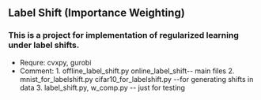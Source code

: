 ## Label Shift (Importance Weighting)
### This is a project for implementation of regularized learning under label shifts.
  * Requre: cvxpy, gurobi
  * Comment: 1. offline_label_shift.py online_label_shift-- main files
            2. mnist_for_labelshift.py cifar10_for_labelshift.py --for generating shifts in data
            3. label_shift.py, w_comp.py -- just for testing

